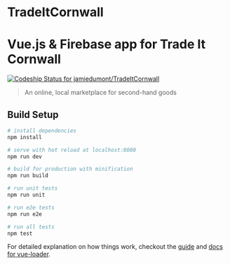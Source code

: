 # TradeItCornwall
Vue.js &amp; Firebase app for Trade It Cornwall
=======
[ ![Codeship Status for jamiedumont/TradeItCornwall](https://codeship.com/projects/2becedc0-1f85-0134-2b71-3ae309bf0e43/status?branch=master)](https://codeship.com/projects/160378)

> An online, local marketplace for second-hand goods

## Build Setup

``` bash
# install dependencies
npm install

# serve with hot reload at localhost:8080
npm run dev

# build for production with minification
npm run build

# run unit tests
npm run unit

# run e2e tests
npm run e2e

# run all tests
npm test
```

For detailed explanation on how things work, checkout the [guide](http://vuejs-templates.github.io/webpack/) and [docs for vue-loader](http://vuejs.github.io/vue-loader).
